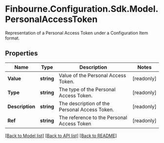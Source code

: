 # Finbourne.Configuration.Sdk.Model.PersonalAccessToken
Representation of a Personal Access Token under a Configuration Item format.

## Properties

Name | Type | Description | Notes
------------ | ------------- | ------------- | -------------
**Value** | **string** | Value of the Personal Access Token. | [readonly] 
**Type** | **string** | The type of the Personal Access Token. | [readonly] 
**Description** | **string** | The description of the Personal Access Token. | [readonly] 
**Ref** | **string** | The reference to the Personal Access Token | [readonly] 

[[Back to Model list]](../README.md#documentation-for-models) [[Back to API list]](../README.md#documentation-for-api-endpoints) [[Back to README]](../README.md)

